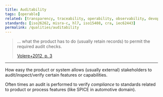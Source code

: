 ```yaml
---
title: Auditability
tags: [operable]
related: [transparency, traceability, operability, observability, devops-metrics]
standards: [iso26262, misra-c, hl7, iso15408, cra, iec62443]
permalink: /qualities/auditability
---
```



>... what the product has to do (usually retain records) to permit the required audit checks.
>
>[Volere+2012, p. 3](/references/#volere)


<hr class="with-no-margin"/>

How easy the product or system allows (usually external) stakeholders to audit/inspect/verify certain features or capabilities.

Often times an audit is performed to verify _compliance_ to standards related to product or process features (like SPICE in automotive domain).

